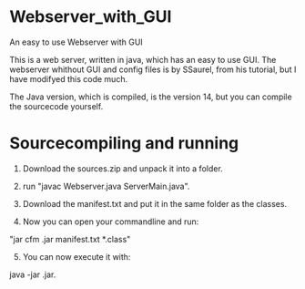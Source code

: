# Webserver_with_GUI
An easy to use Webserver with GUI

This is a web server, written in java,
which has an easy to use GUI.
The webserver whithout GUI and config files is by SSaurel,
from his tutorial, but I have modifyed 
this code much.

The Java version, which is compiled,
is the version 14, but you can compile
the sourcecode yourself.

# Sourcecompiling and running
1. Download the sources.zip and unpack it into a folder.
2. run "javac Webserver.java ServerMain.java".
3. Download the manifest.txt and put it in the same folder as the classes.

4. Now you can open your commandline and run:

"jar cfm <the name of the Jar file>.jar manifest.txt *.class"
 
 5. You can now execute it with: 
 
 java -jar <the name of the Jar file>.jar.

